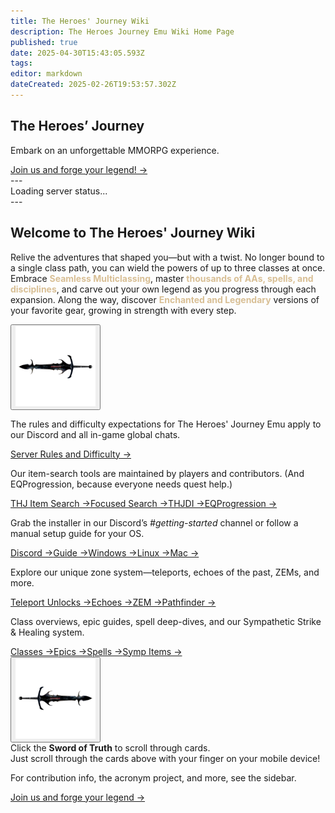 ```yaml
---
title: The Heroes' Journey Wiki
description: The Heroes Journey Emu Wiki Home Page
published: true
date: 2025-04-30T15:43:05.593Z
tags: 
editor: markdown
dateCreated: 2025-02-26T19:53:57.302Z
---
```


<section class="frontpage-hero">
  <div class="hero-overlay">
    <div class="hero-content">
      <h1>The Heroes’ Journey</h1>
      <p>Embark on an unforgettable MMORPG experience.</p>
      <a href="https://heroesjourneyemu.com" class="cta-button hero-button">Join us and forge your legend! →</a>
    </div>
  </div>
</section>
---
<div id="server-status">Loading server status...</div>
---
<section class="wiki-hero-section">
  <div class="wiki-hero-textbox">
    <h1 class="wiki-hero-title"> Welcome to The Heroes' Journey Wiki</h1>
    <p class="wiki-hero-subtitle">Relive the adventures that shaped you—but with a twist. No longer bound to a single class path, you can wield the powers of up to three classes at once. Embrace <span style="color:#d8bf95"><strong>Seamless Multiclassing</strong></span>, master <span style="color:#d8bf95"><strong>thousands of AAs, spells, and disciplines</strong></span>, and carve out your own legend as you progress through each expansion. Along the way, discover <span style="color:#d8bf95"><strong>Enchanted and Legendary</strong></span> versions of your favorite gear, growing in strength with every step.</p>
  </div>
</section>
<!-- ─────────── Topic-card Carousel ─────────── -->
<section class="frontpage-section">
  <div class="topic-carousel">
    <button class="carousel-btn prev"><img src="/carousel_left_sot.png" alt="Previous" class="carousel-arrow"></button>
    <div class="carousel-track">
      <div class="topic-card rules">
        <div class="topic-text">
          <p class="topic-description">The rules and difficulty expectations for The Heroes' Journey Emu apply to our Discord and all in-game global chats.</p><p></p>
          <div class="topic-cta"><a href="/rules" class="cta-button">Server Rules and Difficulty →</a></div>
        </div>
      </div>
      <div class="topic-card items">
        <div class="topic-text">
          <p class="topic-description">Our item-search tools are maintained by players and contributors. (And EQProgression, because everyone needs quest help.)</p><p></p>
          <div class="topic-cta"><a href="https://info.heroesjourneyemu.com" class="cta-button">THJ Item Search →</a><a href="https://eqdb.net/" class="cta-button">Focused Search →</a><a href="https://www.thjdi.cc/" class="cta-button">THJDI →</a><a href="https://www.eqprogression.com/" class="cta-button">EQProgression →</a></div>
        </div>
      </div>
      <div class="topic-card start">
        <div class="topic-text">
          <p class="topic-description">Grab the installer in our Discord’s <em>#getting-started</em> channel or follow a manual setup guide for your OS.</p><p></p>
          <div class="topic-cta"><a href="https://discord.com/servers/the-heroes-journey-1204418766318862356" class="cta-button">Discord →</a><a href="/getting-started" class="cta-button">Guide →</a><a href="/getting-started/installation-guide" class="cta-button">Windows →</a><a href="/getting-started/linux" class="cta-button">Linux →</a><a href="/getting-started/mac" class="cta-button">Mac →</a></div>
        </div>
      </div>
      <div class="topic-card zones">
        <div class="topic-text">
          <p class="topic-description">Explore our unique zone system—teleports, echoes of the past, ZEMs, and more.</p><p></p>
          <div class="topic-cta"><a href="/exploration-and-combat/teleport" class="cta-button">Teleport Unlocks →</a><a href="/exploration-and-combat/echo-of-the-past" class="cta-button">Echoes →</a><a href="/exploration-and-combat/zem" class="cta-button">ZEM →</a><a href="/exploration-and-combat/zone-guide" class="cta-button">Pathfinder →</a></div>
        </div>
      </div>
      <div class="topic-card combat">
        <div class="topic-text">
          <p class="topic-description">Class overviews, epic guides, spell deep-dives, and our Sympathetic Strike &amp; Healing system.</p><p></p>
          <div class="topic-cta"><a href="/classes-and-abilities" class="cta-button">Classes →</a><a href="/equipment-guide/epics" class="cta-button">Epics →</a><a href="/classes-and-abilities/spells-and-abilities" class="cta-button">Spells →</a><a href="/equipment-guide/symp-items" class="cta-button">Symp Items →</a></div>
        </div>
      </div>
    </div>
    <button class="carousel-btn next"><img src="/carousel_right_sot.png" alt="Next" class="carousel-arrow"></button>
  </div>
</section>
<div class="scroll-instruction desktop-only">Click the <strong>Sword of Truth</strong> to scroll through cards.</div>
<div class="scroll-instruction mobile-only">Just scroll through the cards above with your finger on your mobile device!</div>
<section class="frontbottompage-hero">
  <div class="hero-overlay">
    <div class="hero-content">
      <p>For contribution info, the acronym project, and more, see the sidebar.</p>
      <a href="https://heroesjourneyemu.com" class="cta-button hero-button">Join us and forge your legend →</a>
    </div>
  </div>
</section>
<!-- Google tag (gtag.js) -->
<script async src="https://www.googletagmanager.com/gtag/js?id=G-MVCP8JH19G"></script>
<script>
  window.dataLayer = window.dataLayer || [];
  function gtag(){dataLayer.push(arguments);}
  gtag('js', new Date());
  gtag('config', 'G-MVCP8JH19G');
</script>
